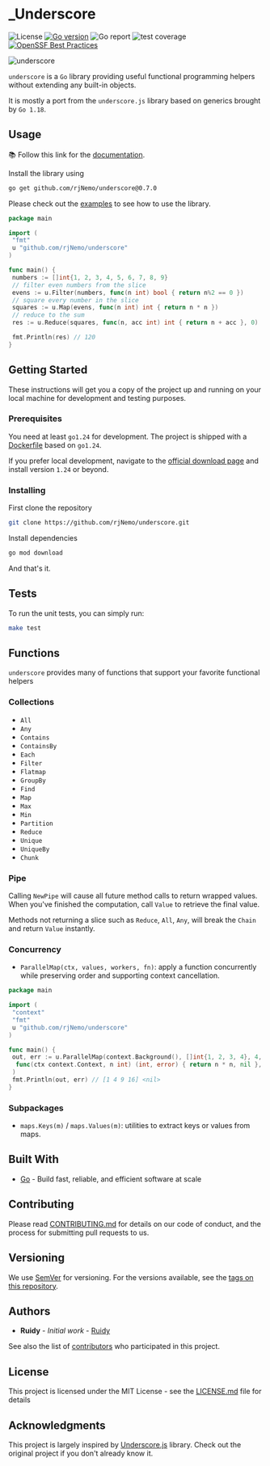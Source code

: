 # \_Underscore

![License](https://img.shields.io/github/license/rjNemo/underscore?style=for-the-badge)
[![Go version](https://img.shields.io/github/go-mod/go-version/rjNemo/underscore?style=for-the-badge&logo=go)](https://pkg.go.dev/github.com/rjNemo/underscore)
![Go report](https://goreportcard.com/badge/github.com/rjNemo/underscore?style=for-the-badge)
![test coverage](https://img.shields.io/codecov/c/github/rjNemo/underscore?style=for-the-badge&logo=codecov)
[![OpenSSF Best Practices](https://www.bestpractices.dev/projects/9726/badge?style=for-the-badge)](https://www.bestpractices.dev/projects/9726)

![underscore](https://socialify.git.ci/rjNemo/underscore/image?description=1&font=KoHo&language=1&logo=https%3A%2F%2Fraw.githubusercontent.com%2FrjNemo%2Funderscore%2Fmain%2Fdocs%2Fstatic%2Flogo.png&owner=1&pattern=Floating%20Cogs&stargazers=1&theme=Dark)

`underscore` is a `Go` library providing useful functional programming helpers without
extending any built-in objects.

It is mostly a port from the `underscore.js` library based on generics brought by
`Go 1.18`.

## Usage

📚 Follow this link for the [documentation](https://underscore.onrender.com/).

Install the library using

```sh
go get github.com/rjNemo/underscore@0.7.0
```

Please check out the [examples](examples) to see how to use the library.

```go
package main

import (
 "fmt"
 u "github.com/rjNemo/underscore"
)

func main() {
 numbers := []int{1, 2, 3, 4, 5, 6, 7, 8, 9}
 // filter even numbers from the slice
 evens := u.Filter(numbers, func(n int) bool { return n%2 == 0 })
 // square every number in the slice
 squares := u.Map(evens, func(n int) int { return n * n })
 // reduce to the sum
 res := u.Reduce(squares, func(n, acc int) int { return n + acc }, 0)

 fmt.Println(res) // 120
}
```

## Getting Started

These instructions will get you a copy of the project up and running on your local
machine for development and testing purposes.

### Prerequisites

You need at least `go1.24` for development. The project is shipped with a [Dockerfile](Dockerfile)
based on `go1.24`.

If you prefer local development, navigate to the [official
download page](https://go.dev/dl/) and install version `1.24` or beyond.

### Installing

First clone the repository

```sh
git clone https://github.com/rjNemo/underscore.git
```

Install dependencies

```sh
go mod download
```

And that's it.

## Tests

To run the unit tests, you can simply run:

```sh
make test
```

## Functions

`underscore` provides many of functions that support your favorite functional helpers

### Collections

- `All`
- `Any`
- `Contains`
- `ContainsBy`
- `Each`
- `Filter`
- `Flatmap`
- `GroupBy`
- `Find`
- `Map`
- `Max`
- `Min`
- `Partition`
- `Reduce`
- `Unique`
- `UniqueBy`
- `Chunk`

### Pipe

Calling `NewPipe` will cause all future method calls to return wrapped values. When
you've finished the computation, call `Value` to retrieve the final value.

Methods not returning a slice such as `Reduce`, `All`, `Any`, will break the `Chain`
and return `Value` instantly.

### Concurrency

- `ParallelMap(ctx, values, workers, fn)`: apply a function concurrently while preserving order and supporting context cancellation.

```go
package main

import (
 "context"
 "fmt"
 u "github.com/rjNemo/underscore"
)

func main() {
 out, err := u.ParallelMap(context.Background(), []int{1, 2, 3, 4}, 4,
  func(ctx context.Context, n int) (int, error) { return n * n, nil },
 )
 fmt.Println(out, err) // [1 4 9 16] <nil>
}
```

### Subpackages

- `maps.Keys(m)` / `maps.Values(m)`: utilities to extract keys or values from maps.

## Built With

- [Go](https://go.dev/) - Build fast, reliable, and efficient software at scale

## Contributing

Please read [CONTRIBUTING.md](CONTRIBUTING.md) for details on our code of conduct,
and the process for submitting pull requests to us.

## Versioning

We use [SemVer](http://semver.org/) for versioning. For the versions available, see
the [tags on this repository](https://github.com/rjNemo/underscore/tags).

## Authors

- **Ruidy** - _Initial work_ - [Ruidy](https://github.com/rjNemo)

See also the list of [contributors](https://github.com/rjNemo/underscore/contributors)
who participated in this project.

## License

This project is licensed under the MIT License - see the [LICENSE.md](LICENSE.md)
file for details

## Acknowledgments

This project is largely inspired by [Underscore.js](https://underscorejs.org/#)
library. Check out the original project if you don't already know it.
